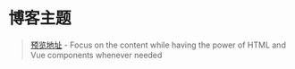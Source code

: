 # 博客主题

> [预览地址](http://pipepandafeng.gitee.io/blog_cover) - Focus on the content while having the power of HTML and Vue components whenever needed

